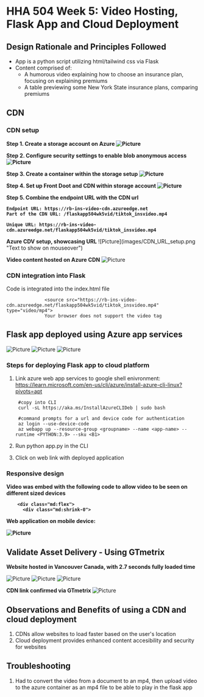# HHA 504 Week 5: Video Hosting, Flask App and Cloud Deployment

## Design Rationale and Principles Followed
- App is a python script utilizing html/tailwind css via Flask
- Content comprised of:
    - A humorous video explaining how to choose an insurance plan, focusing on explaining premiums
    - A table previewing some New York State insurance plans, comparing premiums

## CDN

### CDN setup 

<b> Step 1. Create a storage account on Azure
![Picture](images/az_storagesetup_2.png "Text to show on mouseover")

Step 2. Configure security settings to enable blob anonymous access
![Picture](images/az_storage_setup_3.png "Text to show on mouseover")

Step 3. Create a container within the storage setup
![Picture](images/container_setup_az.png "Text to show on mouseover")

Step 4. Set up Front Doot and CDN within storage account
![Picture](images/az_storage_setup1.png "Text to show on mouseover")

Step 5. Combine the endpoint URL with the CDN url

    Endpoint URL: https://rb-ins-video-cdn.azureedge.net
    Part of the CDN URL: /flaskapp504wk5vid/tiktok_insvideo.mp4

    Unique URL: https://rb-ins-video-cdn.azureedge.net/flaskapp504wk5vid/tiktok_insvideo.mp4

</b>
<b> Azure CDV setup, showcasing URL</b>
![Picture](images/CDN_URL_setup.png "Text to show on mouseover")

<b> Video content hosted on Azure CDN</b>
![Picture](images/CDN_video.png "Text to show on mouseover")

### CDN integration into Flask

Code is integrated into the index.html file


                  <source src="https://rb-ins-video-cdn.azureedge.net/flaskapp504wk5vid/tiktok_insvideo.mp4" type="video/mp4">
                  Your browser does not support the video tag
                  

## Flask app deployed using Azure app services
![Picture](images/azure_deployed_flaskapp.png "Text to show on mouseover")
![Picture](images/az_deployed_flaskapp_2.png "Text to show on mouseover")
![Picture](images/az_deployed_flaskapp_3.png "Text to show on mouseover")

### Steps for deploying Flask app to cloud platform

1. Link azure web app services to google shell enivronment: https://learn.microsoft.com/en-us/cli/azure/install-azure-cli-linux?pivots=apt
            
            
            
            
        #copy into CLI	
        curl -sL https://aka.ms/InstallAzureCLIDeb | sudo bash
	    
        #command prompts for a url and device code for authentication
        az login --use-device-code
	    az webapp up --resource-group <groupname> --name <app-name> --runtime <PYTHON:3.9> --sku <B1> 

2. Run python app.py in the CLI 
3. Click on web link with deployed application

### Responsive design 
<b>
Video was embed with the following code to allow video to be seen on different sized devices

        <div class="md:flex">
          <div class="md:shrink-0">

Web application on mobile device:

![Picture](images/flask_mobile.PNG "Text to show on mouseover")
</b>

## Validate Asset Delivery - Using GTmetrix

<b> Website hosted in Vancouver Canada, with 2.7 seconds fully loaded time </b>

![Picture](images/Performance_1.png "Text to show on mouseover")
![Picture](images/Performance_2.png "Text to show on mouseover")
![Picture](images/Performance_3.png "Text to show on mouseover")

<b> CDN link confirmed via GTmetrix </b>
![Picture](images/performance_4_cdn.png "Text to show on mouseover")

## Observations and Benefits of using a CDN and cloud deployment

1. CDNs allow websites to load faster based on the user's location
2. Cloud deployment provides enhanced content accesibility and security for websites

## Troubleshooting
1. Had to convert the video from a document to an mp4, then upload video to the azure container as an mp4 file to be able to play in the flask app